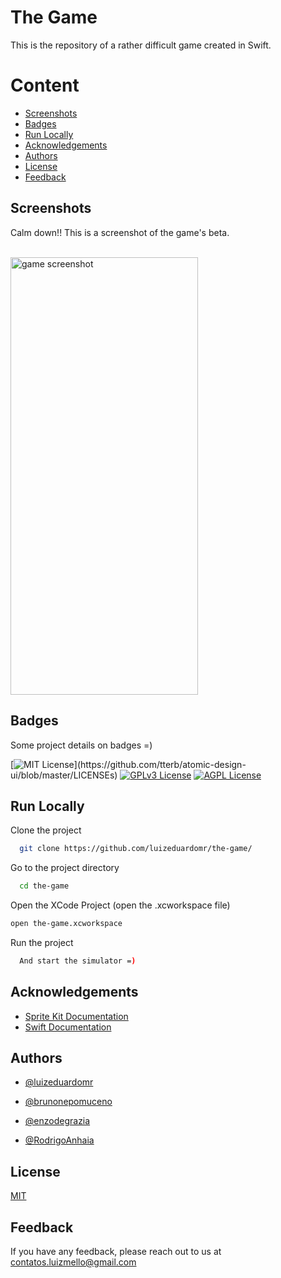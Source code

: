 
# The Game

This is the repository of a rather difficult game created in Swift.

# Content
- [Screenshots](#screenshots)
- [Badges](#badges)
- [Run Locally](#run-locally)
- [Acknowledgements](#acknowledgements)
- [Authors](#authors)
- [License](#license)
- [Feedback](#feedback)




## Screenshots
Calm down!! This is a screenshot of the game's beta.
<br/><br/>

<img alt="game screenshot" src="https://i.imgur.com/0OztvEx.jpg" width="300" height="700"/>

## Badges
Some project details on badges =)

<!--- 
Add badges from somewhere like: [shields.io](https://shields.io/)
-->

[![MIT License](https://img.shields.io/apm/l/atomic-design-ui.svg?)](https://github.com/tterb/atomic-design-ui/blob/master/LICENSEs)
[![GPLv3 License](https://img.shields.io/badge/License-GPL%20v3-yellow.svg)](https://opensource.org/licenses/)
[![AGPL License](https://img.shields.io/badge/license-AGPL-blue.svg)](http://www.gnu.org/licenses/agpl-3.0)

  
## Run Locally

Clone the project

```bash
  git clone https://github.com/luizeduardomr/the-game/
```

Go to the project directory

```bash
  cd the-game
```

Open the XCode Project (open the .xcworkspace file)
```bash
open the-game.xcworkspace
```

Run the project
```bash
  And start the simulator =)
```

  
## Acknowledgements

 - [Sprite Kit Documentation](https://developer.apple.com/documentation/spritekit/)
 - [Swift Documentation](https://developer.apple.com/documentation/swift/)

  
## Authors

- [@luizeduardomr](https://www.github.com/luizeduardomr)

- [@brunonepomuceno](https://www.github.com/brunonepomuceno)

- [@enzodegrazia](https://www.github.com/enzodegrazia)

- [@RodrigoAnhaia](https://www.github.com/RodrigoAnhaia)

  
## License

[MIT](https://choosealicense.com/licenses/mit/)

  
## Feedback

If you have any feedback, please reach out to us at contatos.luizmello@gmail.com

  
